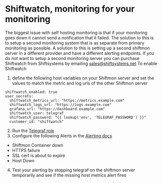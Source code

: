 # Shiftwatch, monitoring for your monitoring
The biggest issue with self hosting monitoring is that if your monitoring goes down it cannot send a notification that it failed.
The solution to this is to setup a second monitoring system that is as separate from primary monitoring as possible.
A solution to this is setting up a second shiftmon server in a different provider and have a different alerting endpoints.
If you do not want to setup a second monitoring server you can purchase Shiftwatch from Shiftsystems by emailing sales@shiftsystems.net
To enable Shiftwatch 
1. define the following host variables on your Shiftmon server and set the values to match the metric and log urls of the other Shiftmon server
```
shiftwatch_enabled: true
user_secrets:
  shiftwatch_metrics_url: "https://metrics.example.com"
  shiftwatch_logs_url: "https://logs.example.com"
  grafana_url: "https://dashboard.example.com"
  shiftwatch_user: telegraf
  shiftwatch_password: "{{ lookup('env', 'TELEGRAF_PASSWORD') }}"
  customer_id: "shiftwatch"
```
2. Run the [Telegraf role](Telegraf/Linux.md)
3. Configure the following Alerts in the [Alerting docs](Alerting.md)
  * Shiftmon Container down
  * HTTPS failure
  * SSL cert is about to expire
  * Host Down
4. Test your alerting by stopping telegraf on the shiftmon server temporarily and see if the missing host metrics alert fires